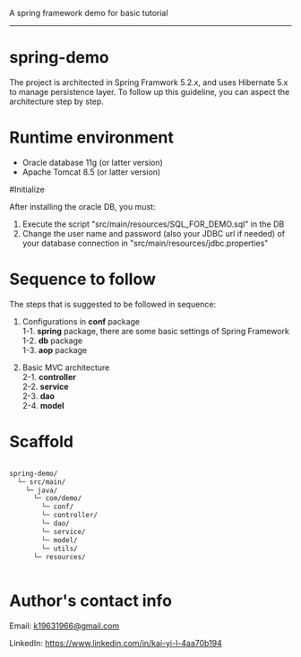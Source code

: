A spring framework demo for basic tutorial

---

# spring-demo

The project is architected in Spring Framwork 5.2.x, and uses Hibernate 5.x to manage persistence layer. 
To follow up this guideline, you can aspect the architecture step by step. <Br/>

# Runtime environment

* Oracle database 11g (or latter version)
* Apache Tomcat 8.5 (or latter version)


#Initialize

After installing the oracle DB, you must: 
1. Execute the script "src/main/resources/SQL_FOR_DEMO.sql" in the DB
2. Change the user name and password (also your JDBC url if needed) of your database connection in "src/main/resources/jdbc.properties"


# Sequence to follow

The steps that is suggested to be followed in sequence:

1. Configurations in __conf__ package<Br/>
	1-1. __spring__ package, there are some basic settings of Spring Framework<Br/>
	1-2. __db__ package<Br/>
	1-3. __aop__ package<Br/>
	
2. Basic MVC architecture<Br/>
	2-1. __controller__<Br/>
	2-2. __service__<Br/>
	2-3. __dao__<Br/>
	2-4. __model__<Br/>



# Scaffold

```txt

spring-demo/
  └─ src/main/
    └─ java/
      └─ com/demo/
    	└─ conf/
    	└─ controller/
    	└─ dao/
    	└─ service/
    	└─ model/
    	└─ utils/
      └─ resources/
  
```


# Author's contact info
Email: k19631966@gmail.com

LinkedIn: https://www.linkedin.com/in/kai-yi-l-4aa70b194
